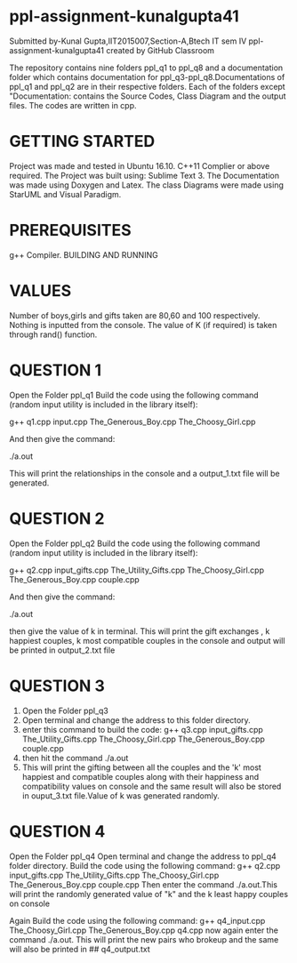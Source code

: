 # ppl-assignment-kunalgupta41
Submitted by-Kunal Gupta,IIT2015007,Section-A,Btech IT sem IV
ppl-assignment-kunalgupta41 created by GitHub Classroom

The repository contains nine folders ppl_q1 to ppl_q8 and a documentation folder which contains documentation for ppl_q3-ppl_q8.Documentations of ppl_q1 and ppl_q2 are in their respective folders. Each of the folders except "Documentation: contains the Source Codes, Class Diagram and the output files. The codes are written in cpp.

# GETTING STARTED

Project was made and tested in Ubuntu 16.10.
C++11 Complier or above required.
The Project was built using: Sublime Text 3.
The Documentation was made using Doxygen and Latex.
The class Diagrams were made using StarUML and Visual Paradigm.

# PREREQUISITES

g++ Compiler.
BUILDING AND RUNNING

# VALUES

Number of boys,girls and gifts taken are 80,60 and 100 respectively.
Nothing is inputted from the console.
The value of K (if required) is taken through rand() function.


# QUESTION 1

Open the Folder ppl_q1
Build the code using the following command (random input utility is included in the library itself):

g++ q1.cpp input.cpp The_Generous_Boy.cpp The_Choosy_Girl.cpp

And then give the command:

./a.out

This will print the relationships in the console and a output_1.txt file will be generated.

# QUESTION 2

Open the Folder ppl_q2
Build the code using the following command (random input utility is included in the library itself):

g++ q2.cpp input_gifts.cpp The_Utility_Gifts.cpp The_Choosy_Girl.cpp The_Generous_Boy.cpp couple.cpp

And then give the command:

./a.out

then give the value of k in terminal.
This will print the gift exchanges , k happiest couples, k most compatible couples in the console and output will be printed in output_2.txt file


# QUESTION 3

1. Open the Folder ppl_q3
2. Open terminal and change the address to this folder directory.
3. enter this command to build the code:
          g++ q3.cpp input_gifts.cpp The_Utility_Gifts.cpp The_Choosy_Girl.cpp The_Generous_Boy.cpp couple.cpp
4. then hit the command ./a.out
5. This will print the gifting between all the couples and the 'k' most happiest and compatible couples along with their happiness and compatibility values on console and the same result will also be stored in ouput_3.txt file.Value of k was generated randomly.


# QUESTION 4

Open the Folder ppl_q4
Open terminal and change the address to ppl_q4 folder directory.
Build the code using the following command:
          g++ q2.cpp input_gifts.cpp The_Utility_Gifts.cpp The_Choosy_Girl.cpp The_Generous_Boy.cpp couple.cpp
 Then enter the command ./a.out.This will print the randomly generated value of "k" and the k least happy couples on console
 
 Again Build the code using the following command:
          g++ q4_input.cpp The_Choosy_Girl.cpp The_Generous_Boy.cpp q4.cpp
  now again enter the command ./a.out. This will print the new pairs who brokeup and the same will also be printed in ## q4_output.txt
          

